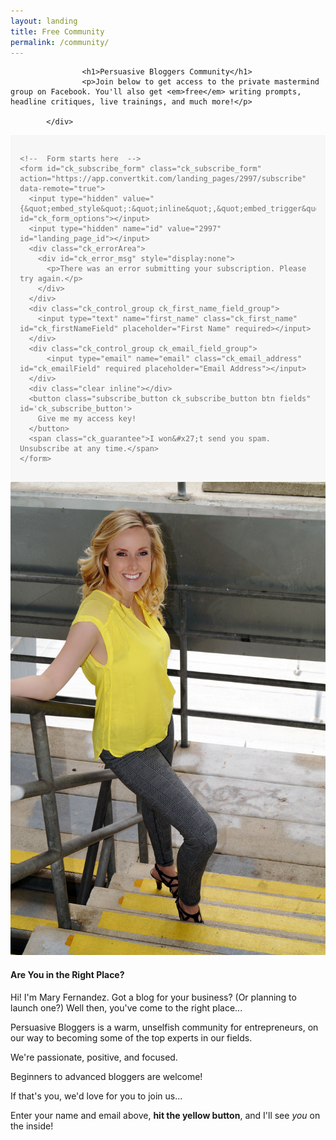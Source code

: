 ```yaml
---
layout: landing
title: Free Community
permalink: /community/
---
```


<div class="container-fluid">
            <div id="invite-header" class="row">
            
                    <h1>Persuasive Bloggers Community</h1>
                    <p>Join below to get access to the private mastermind group on Facebook. You'll also get <em>free</em> writing prompts, headline critiques, live trainings, and much more!</p>
                    
            </div>
                    

<style type="text/css">
.ck_form {
    background-color: #f7f7f7;
    padding: 3%;
    color: #6E6E6E;
    margin: 0;
}
.ck_form .ck_subscribe_button {
}
.ck_form .ck_subscribe_button:hover {
    background: transparent !important;
    color: #383838 !important;
}
.ck_form input[type="text"], .ck_form input[type="email"] {
    background-color: #fff;
}
</style>

<script src="https://app.convertkit.com/assets/CKJS4.js?v=21"></script>

<div class="ck_form ck_vertical_subscription_form">

  <div class="ck_form_fields">

    <!--  Form starts here  -->
    <form id="ck_subscribe_form" class="ck_subscribe_form" action="https://app.convertkit.com/landing_pages/2997/subscribe" data-remote="true">
      <input type="hidden" value="{&quot;embed_style&quot;:&quot;inline&quot;,&quot;embed_trigger&quot;:&quot;scroll_percentage&quot;,&quot;scroll_percentage&quot;:&quot;70&quot;,&quot;delay_seconds&quot;:&quot;10&quot;,&quot;display_position&quot;:&quot;br&quot;,&quot;display_devices&quot;:&quot;all&quot;,&quot;days_no_show&quot;:&quot;15&quot;,&quot;converted_behavior&quot;:&quot;show&quot;}" id="ck_form_options"></input>
      <input type="hidden" name="id" value="2997" id="landing_page_id"></input>
      <div class="ck_errorArea">
        <div id="ck_error_msg" style="display:none">
          <p>There was an error submitting your subscription. Please try again.</p>
        </div>
      </div>
      <div class="ck_control_group ck_first_name_field_group">
        <input type="text" name="first_name" class="ck_first_name" id="ck_firstNameField" placeholder="First Name" required></input>
      </div>
      <div class="ck_control_group ck_email_field_group">
          <input type="email" name="email" class="ck_email_address" id="ck_emailField" required placeholder="Email Address"></input>
      </div>
      <div class="clear inline"></div>
      <button class="subscribe_button ck_subscribe_button btn fields" id='ck_subscribe_button'>
        Give me my access key!
      </button>
      <span class="ck_guarantee">I won&#x27;t send you spam. Unsubscribe at any time.</span>
    </form>
  </div>
  
 </div>

<article>

<img src="/img/photoshoot-(20).jpg" class="image-right big">
<h4>Are You in the Right Place?</h4>

<p>Hi! I'm Mary Fernandez. Got a blog for your business? (Or planning to launch one?) Well then, you've come to the right place...</p>

<p>Persuasive Bloggers is a warm, unselfish community for entrepreneurs, on our way to becoming some of the top experts in our fields.</p>

<p>We're passionate, positive, and focused.</p>

<p>Beginners to advanced bloggers are welcome!</p>

<p>If that's you, we'd love for you to join us...</p>
<p>Enter your name and email above, <strong>hit the yellow button</strong>, and I'll see <em>you</em> on the inside!</p>
</article>

        

</div>
